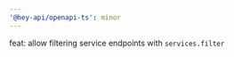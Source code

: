 ```yaml
---
'@hey-api/openapi-ts': minor
---
```


feat: allow filtering service endpoints with `services.filter`
